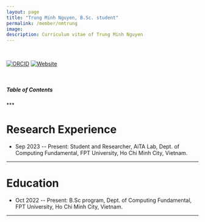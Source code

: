 ```yaml
---
layout: page
title: "Trung Minh Nguyen, B.Sc. student"
permalink: /member/nmtrung
image: 
description: Curriculum vitae of Trung Minh Nguyen
---
```


<br>

[![ORCID](https://img.shields.io/badge/ORCID-A6CE39?style=flat-square&logo=ORCID&logoColor=white)](https://orcid.org/0009-0007-0504-3412) 
[![Website](https://img.shields.io/badge/-Personal%20Page-0C2E86?style=flat-square&logo=%2Fe%2F&logoColor=FFFFFF)](https://nmihtrug.github.io/)

<br>

<h5>Table of Contents</h5>
***

Research Experience
============
* Sep 2023 -- Present: Student and Researcher, AiTA Lab, Dept. of Computing Fundamental, FPT University, Ho Chi Minh City, Vietnam.

***

Education
============
* Oct 2022 -- Present: B.Sc program, Dept. of Computing Fundamental, FPT University, Ho Chi Minh City, Vietnam.


***
